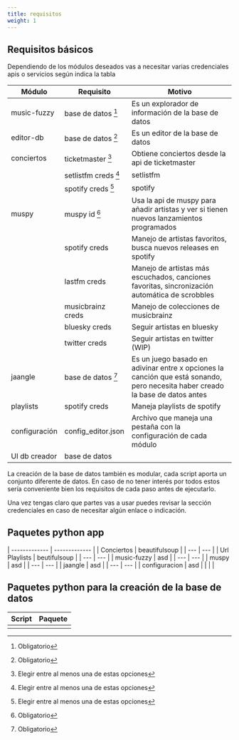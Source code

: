 ```yaml
---
title: requisitos
weight: 1
---
```


## Requisitos básicos

Dependiendo de los módulos deseados vas a necesitar varias credenciales apis o servicios según indica la tabla

| Módulo        | Requisito            | Motivo                                                                                                                         |
| ------------- | -------------------- | ------------------------------------------------------------------------------------------------------------------------------ |
| music-fuzzy   | base de datos [^1]   | Es un explorador de información de la base de datos                                                                            |
| editor-db     | base de datos [^1]   | Es un editor de la base de datos                                                                                               |
| conciertos    | ticketmaster [^2]    | Obtiene conciertos desde la api de ticketmaster                                                                                |
|               | setlistfm creds [^2] | setlistfm                                                                                                                      |
|               | spotify creds [^2]   | spotify                                                                                                                        |
| muspy         | muspy id [^1]        | Usa la api de muspy para añadir artistas y ver si tienen nuevos lanzamientos programados                                       |
|               | spotify creds        | Manejo de artistas favoritos, busca nuevos releases en spotify                                                                 |
|               | lastfm creds         | Manejo de artistas más escuchados, canciones favoritas, sincronización automática de scrobbles                                 |
|               | musicbrainz creds    | Manejo de colecciones de musicbrainz                                                                                           |
|               | bluesky creds        | Seguir artistas en bluesky                                                                                                     |
|               | twitter creds        | Seguir artistas en twitter (WIP)                                                                                               |
| jaangle       | base de datos [^1]   | Es un juego basado en adivinar entre x opciones la canción que está sonando, pero necesita haber creado la base de datos antes |
| playlists     | spotify creds        | Maneja playlists de spotify                                                                                                    |
| configuración | config_editor.json   | Archivo que maneja una pestaña con la configuración de cada módulo                                                            |
| UI db creador | base de datos        |                                                                                                                                |

La creación de la base de datos también es modular, cada script aporta un conjunto diferente de datos. En caso de no tener interés por todos estos sería conveniente bien los requisitos de cada paso antes de ejecutarlo.

Una vez tengas claro que partes vas a usar puedes revisar la sección credenciales en caso de necesitar algún enlace o indicación.

## Paquetes python app


| ------------- | ------------- |
| Conciertos    | beautifulsoup |
| ---           | ---           |
| Url Playlists | beutifulsoup  |
| ---           | ---           |
| music-fuzzy   | asd           |
| ---           | ---           |
| muspy         | asd           |
| ---           | ---           |
| jaangle       | asd           |
| ---           | ---           |
| configuracion | asd           |
|               |               |

## Paquetes python para la creación de la base de datos

| Script | Paquete |
| ------ | ------- |
|        |         |

[^1]: Obligatorio
[^2]: Elegir entre al menos una de estas opciones